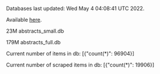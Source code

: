 Databases last updated: Wed May  4 04:08:41 UTC 2022. 

Available [here](https://github.com/cbeauhilton/ash-db/releases).


23M	abstracts_small.db

179M	abstracts_full.db

Current number of items in db:
[{"count(*)": 96904}]

Current number of scraped items in db:
[{"count(*)": 19906}]
